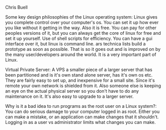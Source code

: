 Chris Buell

Some key design philosophies of the Linux operating system:
	Linux gives you complete control over your computer's os. You can set it up how ever you like without it getting in the way.
Also it is free. You can pay for other peoples versions of it, but you can always get the core of linux for free and set it up 
yourself. Use of shell scripts for efficiency. You can have a gui interface over it, but linux is command line. ars technica lists
build a prototype as soon as possible. That is so it goes out and is improved on by the many user/developers around the world. It is 
a very important part of Linux. 


Virtual Private Server: 
	A VPS a smaller piece of a larger server that has been partitioned and is it's own stand alone server, has it's own os etc. 
They are fairly easy to set up, and inexpensive for a small site. Since it's remote your own network is shielded from it. Also 
someone else is keeping an eye on the actual physical server so you don't have to do any maintenance on it. It's also easy to upgrade
to a larger server. 

Why is it a bad idea to run programs as the root user on a Linux system?:
	You can do serious damage to your computer logged in as root. Either you can make a mistake, or an application
can make changes that it shouldn't. Logging in as a user vs administrator limits what changes you can make. 




